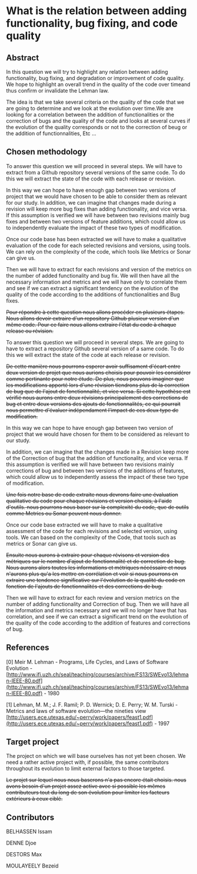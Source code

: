 # What is the relation between adding functionality, bug fixing, and code quality

## Abstract

In this question we will try to highlight any relation between adding functionality, bug fixing, and degradation or improvement of code quality. We hope to highlight an overall trend in the quality of the code over timeand thus confirm or invalidate the Lehman law.

The idea is that we take several criteria on the quality of the code that we are going to determine and we look at the evolution over time.We are looking for a correlation between the addition of functionalities or the correction of bugs and the quality of the code and looks at several curves if the evolution of the quality corresponds or not to the correction of beug or the addition of functionnalities, Etc ...

## Chosen methodology

To answer this question we will proceed in several steps. We will have to extract from a Github repository several versions of the same code. To do this we will extract the state of the code with each release or revision.

In this way we can hope to have enough gap between two versions of project that we would have chosen to be able to consider them as relevant for our study. In addition, we can imagine that changes made during a revision will keep more bug fixes than adding functionality, and vice versa. If this assumption is verified we will have between two revisions mainly bug fixes and between two versions of feature additions, which could allow us to independently evaluate the impact of these two types of modification.

Once our code base has been extracted we will have to make a qualitative evaluation of the code for each selected revisions and versions, using tools. We can rely on the complexity of the code, which tools like Metrics or Sonar can give us.

Then we will have to extract for each revisions and version of the metrics on the number of added functionality and bug fix. We will then have all the necessary information and metrics and we will have only to correlate them and see if we can extract a significant tendency on the evolution of the quality of the code according to the additions of functionalities and Bug fixes.

~~Pour répondre à cette question nous allons procéder en plusieurs étapes. Nous allons devoir extraire d'un repository Github plusieur version d'un même code. Pour ce faire nous allons extraire l'état du code à chaque release ou révision.~~

To answer this question we will proceed in several steps. We are going to have to extract a repository Github several version of a same code. To do this we will extract the state of the code at each release or revision.



~~De cette manière nous pourrons esperer avoir suffisament d'écart entre deux version de projet que nous aurions choisis pour pouvoir les considérer comme pertinante pour notre étude. De plus, nous pouvons imaginer que les modifications apporté lors d'une révision tiendrons plus de la correction de bug que de l'ajout de fonctionnalité, et vice versa. Si cette hypothèse est vérifié nous aurons entre deux révisions principalement des corrections de bug et entre deux versions des ajouts de fonctionnalités, ce qui pourrait nous permettre d'évaluer indépendament l'impact de ces deux type de modification.~~

In this way we can hope to have enough gap between two version of project that we would have chosen for them to be considered as relevant to our study.

In addition, we can imagine that the changes made in a Revision keep more of the Correction of bug that the addition of functionality, and vice versa. If this assumption is verified we will have between two revisions mainly corrections of bug and between two versions of the additions of features, which could allow us to independently assess the impact of these two type of modification.

~~Une fois notre base de code extraite nous devrons faire une évaluation qualitative du code pour chaque révisions et version choisis, à l'aide d'outils. nous pourrons nous baser sur la complexité du code, que de outils comme Metrics ou Sonar peuvent nous donner.~~

Once our code base extracted we will have to make a qualitative assessment of the code for each revisions and selected version, using tools. We can based on the complexity of the Code, that tools such as metrics or Sonar can give us.

~~Ensuite nous aurons à extraire pour chaque révisons et version des métriques sur le nombre d'ajout de fonctionnalité et de correction de bug. Nous aurons alors toutes les informations et métriques nécéssaire et nous n'aurons plus qu'a les mettre en corrélation et voir si nous pourrons en extraire une tendence significative sur l'évolution de la qualité du code en fonction de l'ajouts de fonctionnalités et des corrections de bug.~~

Then we will have to extract for each review and version metrics on the number of adding functionality and Correction of bug. Then we will have all the information and metrics necessary and we will no longer have that has correlation, and see if we can extract a significant trend on the evolution of the quality of the code according to the addition of features and corrections of bug.

## References

\[0\] Meir M. Lehman - Programs, Life Cycles, and Laws of Software Evolution - [http://www.ifi.uzh.ch/seal/teaching/courses/archive/FS13/SWEvo13/lehman-IEEE-80.pdf](http://www.ifi.uzh.ch/seal/teaching/courses/archive/FS13/SWEvo13/lehman-IEEE-80.pdf)  - 1980

\[1\] Lehman, M. M.; J. F. Ramil; P. D. Wernick; D. E. Perry; W. M. Turski - Metrics and laws of software evolution—the nineties view [http://users.ece.utexas.edu/~perry/work/papers/feast1.pdf](http://users.ece.utexas.edu/~perry/work/papers/feast1.pdf)  -  1997

## Target project

The project on which we will base ourselves has not yet been chosen. We need a rather active project with, if possible, the same contributors throughout its evolution to limit external factors to those targeted.

~~Le projet sur lequel nous nous baserons n'a pas encore était choisis. nous avons besoin d'un projet assez active avec si possible les mêmes contributeurs tout du long de son évolution pour limiter les facteurs extérieurs à ceux ciblé.~~

## Contributors

BELHASSEN Issam

DENNE Djoe

DESTORS Max

MOULAYEELY Bezeid

